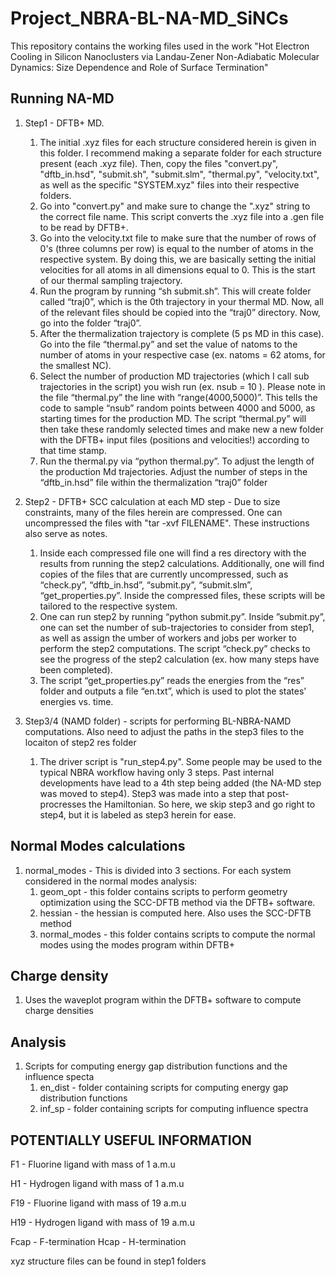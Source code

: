 # Project_NBRA-BL-NA-MD_SiNCs
This repository contains the working files used in the work "Hot Electron Cooling in Silicon Nanoclusters via Landau-Zener Non-Adiabatic Molecular Dynamics: Size Dependence and Role of Surface Termination"

## Running NA-MD

1. Step1 - DFTB+ MD. 
    1. The initial .xyz files for each structure considered herein is given in this folder. I recommend making a separate folder for each structure present (each .xyz file). Then, copy the files "convert.py", "dftb_in.hsd", "submit.sh", "submit.slm", "thermal.py", "velocity.txt", as well as the specific "SYSTEM.xyz" files into their respective folders. 
    2. Go into "convert.py" and make sure to change the ".xyz" string to the correct file name. This script converts the .xyz file into a .gen file to be read by DFTB+. 
    3. Go into the velocity.txt file to make sure that the number of rows of 0's (three columns per row) is equal to the number of atoms in the respective system. By doing this, we are basically setting the initial velocities for all atoms in all dimensions equal to 0. This is the start of our thermal sampling trajectory. 
    4. Run the program by running “sh submit.sh”. This will create folder called “traj0”, which is the 0th trajectory in your thermal MD. Now, all of the relevant files should be copied into the “traj0” directory. Now, go into the folder “traj0”. 
    5. After the thermalization trajectory is complete (5 ps MD in this case). Go into the file “thermal.py” and set the value of natoms to the number of atoms in your respective case (ex. natoms = 62 atoms, for the smallest NC). 
    6. Select the number of production MD trajectories (which I call sub trajectories in the script) you wish run (ex. nsub = 10 ). Please note in the file “thermal.py” the line with “range(4000,5000)”. This tells the code to sample “nsub” random points between 4000 and 5000, as starting times for the production MD. The script “thermal.py” will then take these randomly selected times and make new a new folder with the DFTB+ input files (positions and velocities!) according to that time stamp. 
    7. Run the thermal.py via “python thermal.py”. To adjust the length of the production Md trajectories. Adjust the number of steps in the “dftb_in.hsd” file within the thermalization “traj0” folder  

2. Step2 - DFTB+ SCC calculation at each MD step - Due to size constraints, many of the files herein are compressed. One can uncompressed the files with "tar -xvf FILENAME". These instructions also serve as notes. 
    1. Inside each compressed file one will find a res directory with the results from running the step2 calculations. Additionally, one will find copies of the files that are currently uncompressed, such as “check.py”, “dftb_in.hsd”, “submit.py”, “submit.slm”, “get_properties.py”. Inside the compressed files, these scripts will be tailored to the respective system. 
    2. One can run step2 by running “python submit.py”. Inside ”submit.py”, one can set the number of sub-trajectories  to consider from step1, as well as assign the umber of workers and jobs per worker to perform the step2 computations. The script “check.py” checks to see the progress of the step2 calculation (ex. how many steps have been completed). 
    3. The script “get_properties.py” reads the energies from the “res” folder and outputs a file “en.txt”, which is used to plot the states’ energies vs. time. 

3. Step3/4 (NAMD folder) - scripts for performing BL-NBRA-NAMD computations. Also need to adjust the paths in the step3 files to the locaiton of step2 res folder 
    1. The driver script is "run_step4.py". Some people may be used to the typical NBRA workflow having only 3 steps. Past internal developments have lead to a 4th step being added (the NA-MD step was moved to step4). Step3 was made into a step that post-procresses the Hamiltonian. So here, we skip step3 and go right to step4, but it is labeled as step3 herein for ease. 

## Normal Modes calculations

1. normal_modes - This is divided into 3 sections. For each system considered in the normal modes analysis:
    1. geom_opt - this folder contains scripts to perform geometry optimization using the SCC-DFTB method via the DFTB+ software.
    2. hessian  - the hessian is computed here. Also uses the SCC-DFTB method
    3. normal_modes - this folder contains scripts to compute the normal modes using the modes program within DFTB+

## Charge density
1. Uses the waveplot program within the DFTB+ software to compute charge densities

## Analysis
1. Scripts for computing energy gap distribution functions and the influence specta
    1. en_dist - folder containing scripts for computing energy gap distribution functions  
    2. inf_sp  - folder containing scripts for computing influence spectra

## POTENTIALLY USEFUL INFORMATION ##

F1  - Fluorine ligand with mass of 1 a.m.u

H1  - Hydrogen ligand with mass of 1 a.m.u

F19 - Fluorine ligand with mass of 19 a.m.u

H19 - Hydrogen ligand with mass of 19 a.m.u

Fcap - F-termination
Hcap - H-termination

xyz structure files can be found in step1 folders


